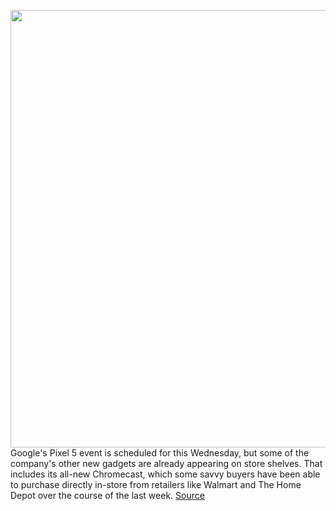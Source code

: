 <img src='https://cdn.vox-cdn.com/thumbor/FCTPjztU3scuey6Y6hw22xtX7g0=/0x0:2040x1360/1200x800/filters:focal(857x517:1183x843)/cdn.vox-cdn.com/uploads/chorus_image/image/67483489/Image_from_iOS.0.jpg' width='700px' /><br/>
Google's Pixel 5 event is scheduled for this Wednesday, but some of the company's other new gadgets are already appearing on store shelves. That includes its all-new Chromecast, which some savvy buyers have been able to purchase directly in-store from retailers like Walmart and The Home Depot over the course of the last week.
<a href='https://www.theverge.com/2020/9/28/21459849/google-chromecast-new-remote-home-depot-early-sale-pre-release-leak'> Source <a/>